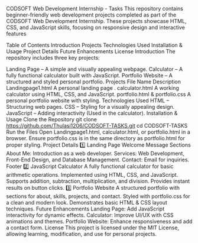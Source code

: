 CODSOFT Web Development Internship - Tasks
This repository contains beginner-friendly web development projects completed as part of the CODSOFT Web Development Internship. These projects showcase HTML, CSS, and JavaScript skills, focusing on responsive design and interactive features

Table of Contents
Introduction
Projects
Technologies Used
Installation & Usage
Project Details
Future Enhancements
License
Introduction
The repository includes three key projects:

Landing Page – A simple and visually appealing webpage.
Calculator – A fully functional calculator built with JavaScript.
Portfolio Website – A structured and styled personal portfolio.
Projects
File Name	Description
Landingpage1.html	A personal landing page .
calculator.html	A working calculator using HTML, CSS, and JavaScript.
portfolio.html & portfolio.css	A personal portfolio website with styling.
Technologies Used
HTML – Structuring web pages.
CSS – Styling for a visually appealing design.
JavaScript – Adding interactivity (Used in the calculator).
Installation & Usage
Clone the Repository
git clone https://github.com/Thulasi1206/CODSOFT-TASKS.git
cd CODSOFT-TASKS
Run the Files
Open Landingpage1.html, calculator.html, or portfolio.html in a browser.
Ensure portfolio.css is in the same directory as portfolio.html for proper styling.
Project Details
1️⃣ Landing Page
Welcome Message
Sections
About Me: Introduction as a web developer.
Services: Web Development, Front-End Design, and Database Management.
Contact: Email for inquiries.
Footer
2️⃣ JavaScript Calculator
A fully functional calculator for basic arithmetic operations.
Implemented using HTML, CSS, and JavaScript.
Supports addition, subtraction, multiplication, and division.
Provides instant results on button clicks.
3️⃣ Portfolio Website
A structured portfolio with sections for about, skills, projects, and contact.
Styled with portfolio.css for a clean and modern look.
Demonstrates basic HTML & CSS layout techniques.
Future Enhancements
Landing Page: Add JavaScript interactivity for dynamic effects.
Calculator: Improve UI/UX with CSS animations and themes.
Portfolio Website: Enhance responsiveness and add a contact form.
License
This project is licensed under the MIT License, allowing learning, modification, and use for personal projects.
